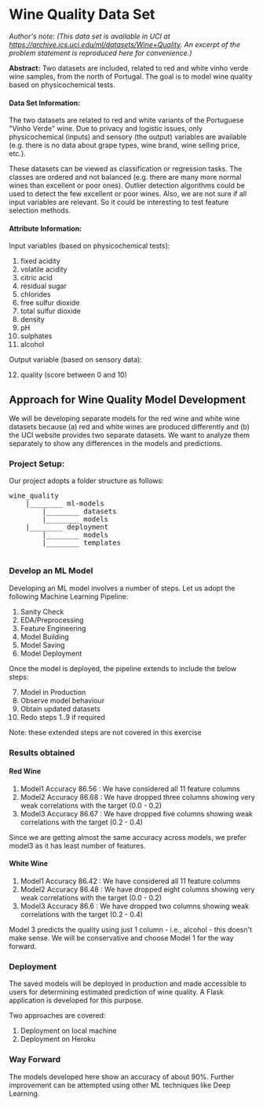 # Wine Quality Data Set

_Author's note: (This data set is available in UCI at https://archive.ics.uci.edu/ml/datasets/Wine+Quality. An excerpt of the problem statement is reproduced here for convenience.)_

**Abstract:** Two datasets are included, related to red and white vinho verde wine samples, from the north of Portugal. The goal is to model wine quality based on physicochemical tests.

#### Data Set Information:

The two datasets are related to red and white variants of the Portuguese "Vinho Verde" wine. Due to privacy and logistic issues, only physicochemical (inputs) and sensory (the output) variables are available (e.g. there is no data about grape types, wine brand, wine selling price, etc.).

These datasets can be viewed as classification or regression tasks. The classes are ordered and not balanced (e.g. there are many more normal wines than excellent or poor ones). Outlier detection algorithms could be used to detect the few excellent or poor wines. Also, we are not sure if all input variables are relevant. So it could be interesting to test feature selection methods.


#### Attribute Information:

Input variables (based on physicochemical tests):

1. fixed acidity
2. volatile acidity
3. citric acid
4. residual sugar
5. chlorides
6. free sulfur dioxide
7. total sulfur dioxide
8. density
9. pH
10. sulphates
11. alcohol

Output variable (based on sensory data):

12. quality (score between 0 and 10)


## Approach for Wine Quality Model Development
We will be developing separate models for the red wine and white wine datasets because (a) red and white wines are produced differently and (b) the UCI website provides two separate datasets. We want to analyze them separately to show any differences in the models and predictions.

### Project Setup:

Our project adopts a folder structure as follows:

<pre>
wine_quality
    |________ ml-models
        |________ datasets
        |________ models
    |________ deployment
        |________ models
        |________ templates
        
</pre>

### Develop an ML Model

Developing an ML model involves a number of steps. Let us adopt the following Machine Learning Pipeline:

1. Sanity Check 
2. EDA/Preprocessing
3. Feature Engineering
4. Model Building
5. Model Saving
6. Model Deployment

Once the model is deployed, the pipeline extends to include the below steps:

7. Model in Production
8. Observe model behaviour
9. Obtain updated datasets
10. Redo steps 1..9 if required

Note: these extended steps are not covered in this exercise

### Results obtained

#### Red Wine

1. Model1 Accuracy 86.56 : We have considered all 11 feature columns 
2. Model2 Accuracy 86.68 : We have dropped three columns showing very weak correlations with the target (0.0 - 0.2)
3. Model3 Accuracy 86.67 : We have dropped five columns showing weak correlations with the target (0.2 - 0.4)

Since we are getting almost the same accuracy across models, we prefer model3 as it has least number of features.

#### White Wine

1. Model1 Accuracy 86.42 : We have considered all 11 feature columns
2. Model2 Accuracy 86.48 : We have dropped eight columns showing very weak correlations with the target (0.0 - 0.2)
3. Model3 Accuracy 86.6 : We have dropped two columns showing weak correlations with the target (0.2 - 0.4)

Model 3 predicts the quality using just 1 column - i.e., alcohol - this doesn't make sense. We will be conservative and choose Model 1 for the way forward.


### Deployment

The saved models will be deployed in production and made accessible to users for determining estimated prediction of wine quality. A Flask application is developed for this purpose.

Two approaches are covered:

1. Deployment on local machine
2. Deployment on Heroku

### Way Forward

The models developed here show an accuracy of about 90%. Further improvement can be attempted using other ML techniques like Deep Learning.